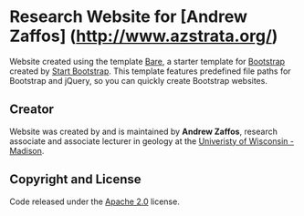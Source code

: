 # Research Website for [Andrew Zaffos] (http://www.azstrata.org/)

Website created using the template [Bare](http://startbootstrap.com/template-overviews/bare/), a starter template for [Bootstrap](http://getbootstrap.com/) created by [Start Bootstrap](http://startbootstrap.com/). This template features predefined file paths for Bootstrap and jQuery, so you can quickly create Bootstrap websites.

## Creator

Website was created by and is maintained by **Andrew Zaffos**, research associate and associate lecturer in geology at the [Univeristy of Wisconsin - Madison](http://geoscience.wisc.edu/geoscience/).

## Copyright and License

Code released under the [Apache 2.0](https://github.com/IronSummitMedia/startbootstrap-bare/blob/gh-pages/LICENSE) license.
